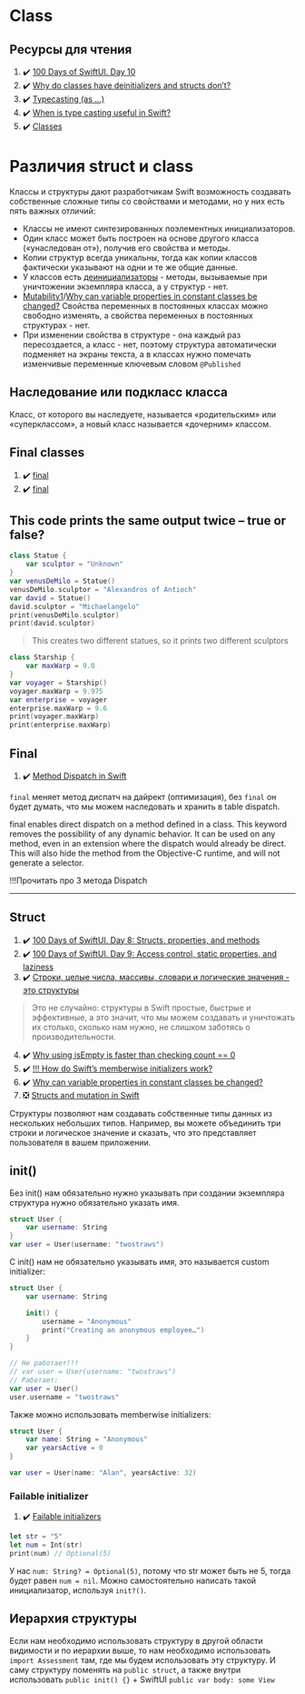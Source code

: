 # Class

## Ресурсы для чтения

1. :heavy_check_mark: [100 Days of SwiftUI. Day 10](https://www.hackingwithswift.com/100/swiftui/10)
2. :heavy_check_mark: [Why do classes have deinitializers and structs don’t?](https://www.hackingwithswift.com/quick-start/understanding-swift/why-do-classes-have-deinitializers-and-structs-dont)
3. :heavy_check_mark: [Typecasting (as ...)](https://www.hackingwithswift.com/sixty/10/10/typecasting)
4. :heavy_check_mark: [When is type casting useful in Swift?](https://www.hackingwithswift.com/quick-start/understanding-swift/when-is-type-casting-useful-in-swift)
5. :heavy_check_mark: [Classes](https://www.hackingwithswift.com/read/0/16/classes)

# Различия struct и class

Классы и структуры дают разработчикам Swift возможность создавать собственные сложные типы со свойствами и методами, но у них есть пять важных отличий:

* Классы не имеют синтезированных поэлементных инициализаторов.
* Один класс может быть построен на основе другого класса («унаследован от»), получив его свойства и методы.
* Копии структур всегда уникальны, тогда как копии классов фактически указывают на одни и те же общие данные.
* У классов есть [деинициализаторы](https://www.youtube.com/watch?v=G7jBlu3-yYo&ab_channel=%D0%A2%D0%9E%D0%9F%D0%9B%D0%95%D0%A1) - методы, вызываемые при уничтожении экземпляра класса, а у структур - нет.
* [Mutability1](https://www.hackingwithswift.com/sixty/8/7/mutability)/[Why can variable properties in constant classes be changed?](https://www.hackingwithswift.com/quick-start/understanding-swift/why-can-variable-properties-in-constant-classes-be-changed) Свойства переменных в постоянных классах можно свободно изменять, а свойства переменных в постоянных структурах - нет.
* При изменении свойства в структуре - она каждый раз пересоздается, а класс - нет, поэтому структура автоматически подменяет на экраны текста, а в классах нужно помечать изменчивые переменные ключевым словом `@Published`

## Наследование или подкласс класса

Класс, от которого вы наследуете, называется «родительским» или «суперклассом», а новый класс называется «дочерним» классом.

## Final classes

1. :heavy_check_mark: [final](https://www.hackingwithswift.com/sixty/8/4/final-classes)
2. :heavy_check_mark: [final](https://www.hackingwithswift.com/sixty/8/4/final-classes)

## This code prints the same output twice – true or false?

```swift
class Statue {
    var sculptor = "Unknown"
}
var venusDeMilo = Statue()
venusDeMilo.sculptor = "Alexandros of Antioch"
var david = Statue()
david.sculptor = "Michaelangelo"
print(venusDeMilo.sculptor)
print(david.sculptor)
```
>  This creates two different statues, so it prints two different sculptors

```swift
class Starship {
	var maxWarp = 9.0
}
var voyager = Starship()
voyager.maxWarp = 9.975
var enterprise = voyager
enterprise.maxWarp = 9.6
print(voyager.maxWarp)
print(enterprise.maxWarp)
```

## Final

1. :heavy_check_mark: [Method Dispatch in Swift](https://www.rightpoint.com/rplabs/switch-method-dispatch-table)

`final` меняет метод диспатч на дайрект (оптимизация), без `final` он будет думать, что мы можем наследовать и хранить в table dispatch.

final enables direct dispatch on a method defined in a class. This keyword removes the possibility of any dynamic behavior. It can be used on any method, even in an extension where the dispatch would already be direct. This will also hide the method from the Objective-C runtime, and will not generate a selector.

!!!Прочитать про 3 метода Dispatch

---

## Struct

1. :heavy_check_mark: [100 Days of SwiftUI. Day 8: Structs, properties, and methods](https://www.hackingwithswift.com/100/swiftui/8)
2. :heavy_check_mark: [100 Days of SwiftUI. Day 9: Access control, static properties, and laziness](https://www.hackingwithswift.com/100/swiftui/9)
3. :heavy_check_mark: [Строки, целые числа, массивы, словари и логические значения - это структуры](https://www.hackingwithswift.com/quick-start/understanding-swift/why-are-strings-structs-in-swift)
> Это не случайно: структуры в Swift простые, быстрые и эффективные, а это значит, что мы можем создавать и уничтожать их столько, сколько нам нужно, не слишком заботясь о производительности.
4. :heavy_check_mark: [Why using isEmpty is faster than checking count == 0](https://www.hackingwithswift.com/articles/181/why-using-isempty-is-faster-than-checking-count-0)
5. :heavy_check_mark: [!!! How do Swift’s memberwise initializers work?](https://www.hackingwithswift.com/quick-start/understanding-swift/how-do-swifts-memberwise-initializers-work)
6. :heavy_check_mark: [Why can variable properties in constant classes be changed?](https://www.hackingwithswift.com/quick-start/understanding-swift/why-can-variable-properties-in-constant-classes-be-changed)
7. :negative_squared_cross_mark: [Structs and mutation in Swift](https://chris.eidhof.nl/post/structs-and-mutation-in-swift/)

Структуры позволяют нам создавать собственные типы данных из нескольких небольших типов. Например, вы можете объединить три строки и логическое значение и сказать, что это представляет пользователя в вашем приложении.

## init()

Без init() нам обязательно нужно указывать при создании экземпляра структура нужно обязательно указать имя.

```swift
struct User {
    var username: String
}
var user = User(username: "twostraws")
```

С init() нам не обязательно указывать имя, это называется custom initializer:

```swift
struct User {
    var username: String

    init() {
        username = "Anonymous"
        print("Creating an anonymous employee…")
    }
}

// Не работает!!!
// var user = User(username: "twostraws")
// Работает:
var user = User()
user.username = "twostraws"
```

Также можно использовать memberwise initializers:

```swift
struct User {
    var name: String = "Anonymous"
    var yearsActive = 0
}

var user = User(name: "Alan", yearsActive: 32)
```

### Failable initializer

1. :heavy_check_mark: [Failable initializers](https://www.hackingwithswift.com/sixty/10/9/failable-initializers)
```swift
let str = "5"
let num = Int(str)
print(num) // Optional(5)
```

У нас `num: String? = Optional(5)`, потому что str может быть не 5, тогда будет равен `num = nil`. Можно самостоятельно написать такой инициализатор, используя `init?()`.

## Иерархия структуры

Если нам необходимо использовать структуру в другой области видимости и по иерархии выше, то нам необходимо использовать `import Assessment` там, где мы будем использовать эту структуру. 
И саму структуру поменять на `public struct`, а также внутри использовать `public init() {}` + SwiftUI `public var body: some View`
